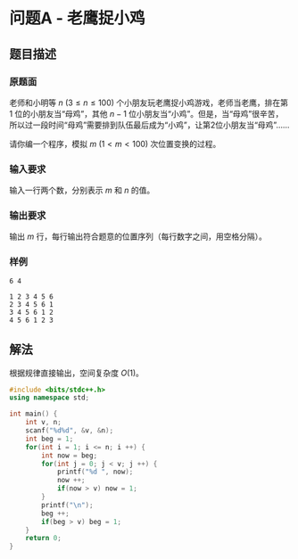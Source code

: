 # 问题A - 老鹰捉小鸡

## 题目描述

### 原题面

老师和小明等 $n\:(3\le n\le 100)$ 个小朋友玩老鹰捉小鸡游戏，老师当老鹰，排在第 $1$ 位的小朋友当“母鸡”，其他 $n-1$ 位小朋友当“小鸡”。但是，当“母鸡”很辛苦，所以过一段时间“母鸡”需要排到队伍最后成为“小鸡”，让第2位小朋友当“母鸡”……

请你编一个程序，模拟 $m\:(1 < m < 100)$ 次位置变换的过程。

### 输入要求

输入一行两个数，分别表示 $m$ 和 $n$ 的值。

### 输出要求

输出 $m$ 行，每行输出符合题意的位置序列（每行数字之间，用空格分隔）。

### 样例

<div class="grid" markdown>

```text
6 4
```

```text
1 2 3 4 5 6
2 3 4 5 6 1
3 4 5 6 1 2
4 5 6 1 2 3
```

</div>

## 解法

根据规律直接输出，空间复杂度 $O(1)$。

```cpp
#include <bits/stdc++.h>
using namespace std;

int main() {
	int v, n;
	scanf("%d%d", &v, &n);
	int beg = 1;
	for(int i = 1; i <= n; i ++) {
		int now = beg;
		for(int j = 0; j < v; j ++) {
			printf("%d ", now);
			now ++;
			if(now > v) now = 1;
		}
		printf("\n");
		beg ++;
		if(beg > v) beg = 1;
	}
	return 0;
}
```
